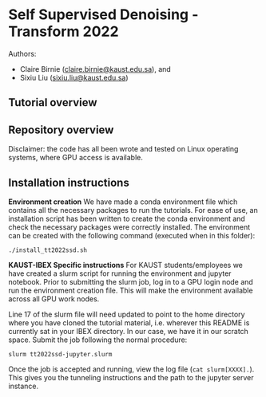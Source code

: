 Self Supervised Denoising - Transform 2022
=========

Authors: 
 - Claire Birnie (claire.birnie@kaust.edu.sa), and 
 - Sixiu Liu (sixiu.liu@kaust.edu.sa)

Tutorial overview
---------------------------


Repository overview
---------------------------



Disclaimer: the code has all been wrote and tested on Linux operating systems, where GPU access is available. 

Installation instructions
---------------------------

**Environment creation**
We have made a conda environment file which contains all the necessary packages to run the tutorials. For ease of use,
an installation script has been written to create the conda environment and  check the necessary packages were 
correctly installed. The environment can be created with the following command (executed when in this folder):

    ./install_tt2022ssd.sh

**KAUST-IBEX Specific instructions**
For KAUST students/employees we have created a slurm script for running the environment and jupyter notebook. Prior to
submitting the slurm job, log in to a GPU login node and run the environment creation file. This will make the 
environment available across all GPU work nodes. 

Line 17 of the slurm file will need updated to point to the home directory where you have cloned the tutorial material, 
i.e. wherever this README is currently sat in your IBEX directory. In our case, we have it in our scratch space. Submit
the job following the normal procedure:

    slurm tt2022ssd-jupyter.slurm

Once the job is accepted and running, view the log file (`cat slurm[XXXX].`). This gives you the tunneling instructions 
and the path to the jupyter server instance.

